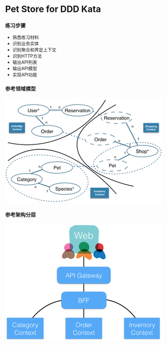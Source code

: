 # Pet Store for DDD Kata

### 练习步骤
- 熟悉练习材料
- 识别业务实体
- 识别聚合和界定上下文
- 识别HTTP方法
- 输出API列表
- 输出API模型
- 实现API功能

### 参考领域模型
![Model](_image/model.png)

### 参考架构分层
![Layer](_image/layer.png)
